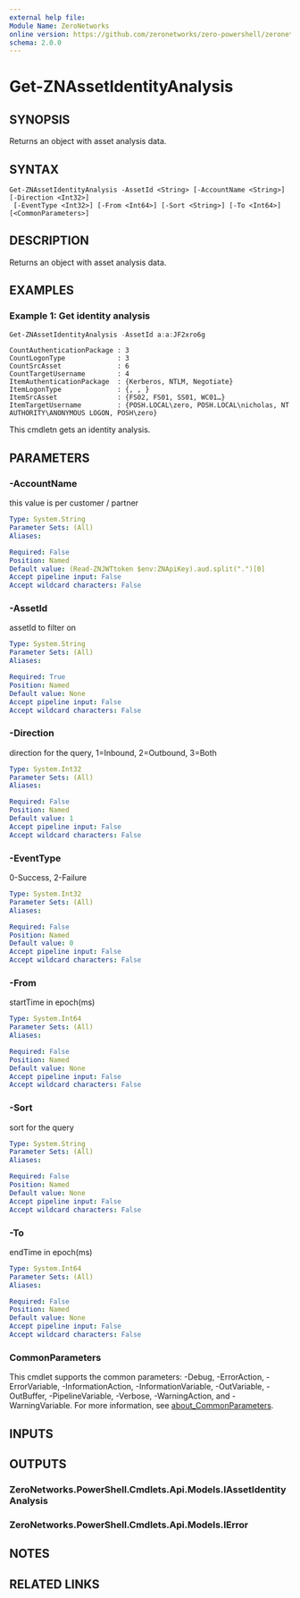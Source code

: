 ```yaml
---
external help file:
Module Name: ZeroNetworks
online version: https://github.com/zeronetworks/zero-powershell/zeronetworks/get-znassetidentityanalysis
schema: 2.0.0
---
```


# Get-ZNAssetIdentityAnalysis

## SYNOPSIS
Returns an object with asset analysis data.

## SYNTAX

```
Get-ZNAssetIdentityAnalysis -AssetId <String> [-AccountName <String>] [-Direction <Int32>]
 [-EventType <Int32>] [-From <Int64>] [-Sort <String>] [-To <Int64>] [<CommonParameters>]
```

## DESCRIPTION
Returns an object with asset analysis data.

## EXAMPLES

### Example 1: Get identity analysis
```powershell
Get-ZNAssetIdentityAnalysis -AssetId a:a:JF2xro6g
```

```output
CountAuthenticationPackage : 3
CountLogonType             : 3
CountSrcAsset              : 6
CountTargetUsername        : 4
ItemAuthenticationPackage  : {Kerberos, NTLM, Negotiate}
ItemLogonType              : {, , }
ItemSrcAsset               : {FS02, FS01, SS01, WC01…}
ItemTargetUsername         : {POSH.LOCAL\zero, POSH.LOCAL\nicholas, NT AUTHORITY\ANONYMOUS LOGON, POSH\zero}
```

This cmdletn gets an identity analysis.

## PARAMETERS

### -AccountName
this value is per customer / partner

```yaml
Type: System.String
Parameter Sets: (All)
Aliases:

Required: False
Position: Named
Default value: (Read-ZNJWTtoken $env:ZNApiKey).aud.split(".")[0]
Accept pipeline input: False
Accept wildcard characters: False
```

### -AssetId
assetId to filter on

```yaml
Type: System.String
Parameter Sets: (All)
Aliases:

Required: True
Position: Named
Default value: None
Accept pipeline input: False
Accept wildcard characters: False
```

### -Direction
direction for the query, 1=Inbound, 2=Outbound, 3=Both

```yaml
Type: System.Int32
Parameter Sets: (All)
Aliases:

Required: False
Position: Named
Default value: 1
Accept pipeline input: False
Accept wildcard characters: False
```

### -EventType
0-Success, 2-Failure

```yaml
Type: System.Int32
Parameter Sets: (All)
Aliases:

Required: False
Position: Named
Default value: 0
Accept pipeline input: False
Accept wildcard characters: False
```

### -From
startTime in epoch(ms)

```yaml
Type: System.Int64
Parameter Sets: (All)
Aliases:

Required: False
Position: Named
Default value: None
Accept pipeline input: False
Accept wildcard characters: False
```

### -Sort
sort for the query

```yaml
Type: System.String
Parameter Sets: (All)
Aliases:

Required: False
Position: Named
Default value: None
Accept pipeline input: False
Accept wildcard characters: False
```

### -To
endTime in epoch(ms)

```yaml
Type: System.Int64
Parameter Sets: (All)
Aliases:

Required: False
Position: Named
Default value: None
Accept pipeline input: False
Accept wildcard characters: False
```

### CommonParameters
This cmdlet supports the common parameters: -Debug, -ErrorAction, -ErrorVariable, -InformationAction, -InformationVariable, -OutVariable, -OutBuffer, -PipelineVariable, -Verbose, -WarningAction, and -WarningVariable. For more information, see [about_CommonParameters](http://go.microsoft.com/fwlink/?LinkID=113216).

## INPUTS

## OUTPUTS

### ZeroNetworks.PowerShell.Cmdlets.Api.Models.IAssetIdentityAnalysis

### ZeroNetworks.PowerShell.Cmdlets.Api.Models.IError

## NOTES

## RELATED LINKS

